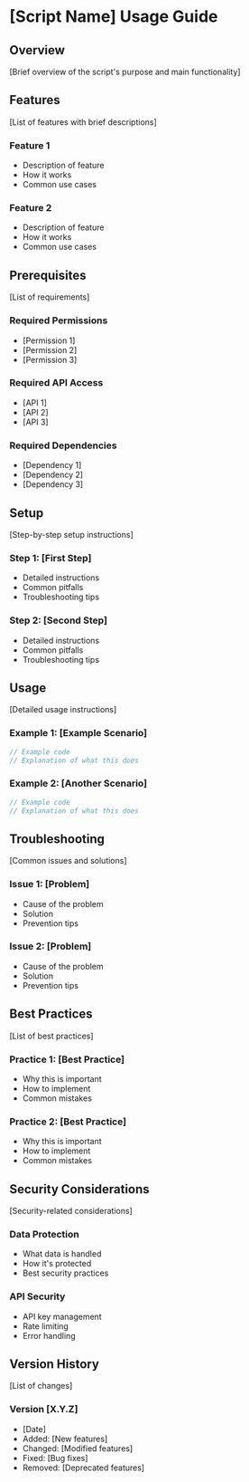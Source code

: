 # [Script Name] Usage Guide

## Overview

[Brief overview of the script's purpose and main functionality]

## Features

[List of features with brief descriptions]

### Feature 1
- Description of feature
- How it works
- Common use cases

### Feature 2
- Description of feature
- How it works
- Common use cases

## Prerequisites

[List of requirements]

### Required Permissions
- [Permission 1]
- [Permission 2]
- [Permission 3]

### Required API Access
- [API 1]
- [API 2]
- [API 3]

### Required Dependencies
- [Dependency 1]
- [Dependency 2]
- [Dependency 3]

## Setup

[Step-by-step setup instructions]

### Step 1: [First Step]
- Detailed instructions
- Common pitfalls
- Troubleshooting tips

### Step 2: [Second Step]
- Detailed instructions
- Common pitfalls
- Troubleshooting tips

## Usage

[Detailed usage instructions]

### Example 1: [Example Scenario]
```javascript
// Example code
// Explanation of what this does
```

### Example 2: [Another Scenario]
```javascript
// Example code
// Explanation of what this does
```

## Troubleshooting

[Common issues and solutions]

### Issue 1: [Problem]
- Cause of the problem
- Solution
- Prevention tips

### Issue 2: [Problem]
- Cause of the problem
- Solution
- Prevention tips

## Best Practices

[List of best practices]

### Practice 1: [Best Practice]
- Why this is important
- How to implement
- Common mistakes

### Practice 2: [Best Practice]
- Why this is important
- How to implement
- Common mistakes

## Security Considerations

[Security-related considerations]

### Data Protection
- What data is handled
- How it's protected
- Best security practices

### API Security
- API key management
- Rate limiting
- Error handling

## Version History

[List of changes]

### Version [X.Y.Z]
- [Date]
- Added: [New features]
- Changed: [Modified features]
- Fixed: [Bug fixes]
- Removed: [Deprecated features]
